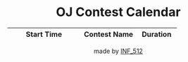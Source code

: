 # <div style="text-align:center">OJ Contest Calendar</div>
<table>
<thead>
<tr>
<th><div style="width:150px;text-align:center">Start Time</div></th>
<th>Contest Name</th>
<th><div style="width:75px;text-align:center">Duration</div></th>
</tr>
</thead>
<tbody>
</tbody>
</table>
<div style="text-align:center;">made by <a href="https://inf-512.github.io/" target="_blank">INF_512</a></div>
